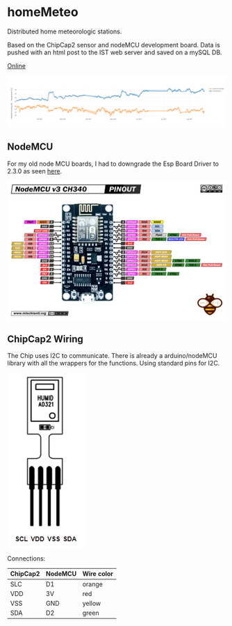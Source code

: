 
# homeMeteo
Distributed home meteorologic stations.

Based on the ChipCap2 sensor and nodeMCU development board. Data is pushed with an html post to the IST web server and saved on a mySQL DB.

[Online](
https://web.tecnico.ulisboa.pt/~andregtorres/homeMeteo/)

![stats21](Documents/home_meteo_2021.png)

## NodeMCU

For my old node MCU boards, I had to downgrade the Esp Board Driver to 2.3.0 as seen [here](
https://github.com/FirebaseExtended/firebase-arduino/issues/460).

![pinout](Documents/NodeMcu-V3-pinout.png)
## ChipCap2 Wiring

The Chip uses I2C to communicate. There is already a arduino/nodeMCU library with all the wrappers for the functions. Using standard pins for I2C.

![aaa](Documents/chipcap2.png)

Connections:

| ChipCap2      | NodeMCU | Wire color |
| ----------- | ----------- | ----------- |
| SLC      | D1       | orange|
| VDD   | 3V        |  red|
| VSS   | GND        | yellow|
| SDA   | D2        | green|
